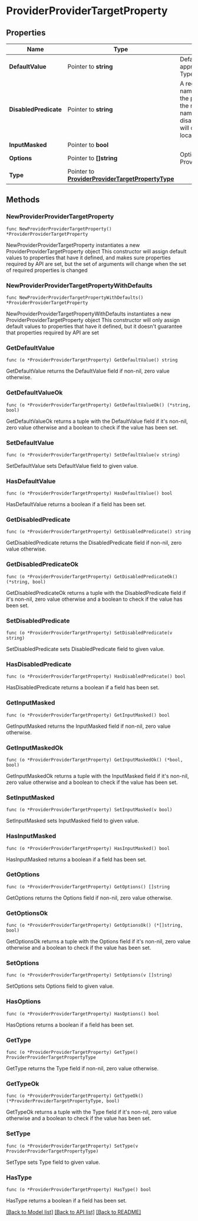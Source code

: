 # ProviderProviderTargetProperty

## Properties

Name | Type | Description | Notes
------------ | ------------- | ------------- | -------------
**DefaultValue** | Pointer to **string** | DefaultValue is converted into the appropriate type based on the Type | [optional] 
**DisabledPredicate** | Pointer to **string** | A regex string matched with the name of the target to determine if the property should be disabled If the regex matches the target name, the property will be disabled E.g. \&quot;^local$\&quot; will disable the property for the local target | [optional] 
**InputMasked** | Pointer to **bool** |  | [optional] 
**Options** | Pointer to **[]string** | Options is only used if the Type is ProviderTargetPropertyTypeOption | [optional] 
**Type** | Pointer to [**ProviderProviderTargetPropertyType**](ProviderProviderTargetPropertyType.md) |  | [optional] 

## Methods

### NewProviderProviderTargetProperty

`func NewProviderProviderTargetProperty() *ProviderProviderTargetProperty`

NewProviderProviderTargetProperty instantiates a new ProviderProviderTargetProperty object
This constructor will assign default values to properties that have it defined,
and makes sure properties required by API are set, but the set of arguments
will change when the set of required properties is changed

### NewProviderProviderTargetPropertyWithDefaults

`func NewProviderProviderTargetPropertyWithDefaults() *ProviderProviderTargetProperty`

NewProviderProviderTargetPropertyWithDefaults instantiates a new ProviderProviderTargetProperty object
This constructor will only assign default values to properties that have it defined,
but it doesn't guarantee that properties required by API are set

### GetDefaultValue

`func (o *ProviderProviderTargetProperty) GetDefaultValue() string`

GetDefaultValue returns the DefaultValue field if non-nil, zero value otherwise.

### GetDefaultValueOk

`func (o *ProviderProviderTargetProperty) GetDefaultValueOk() (*string, bool)`

GetDefaultValueOk returns a tuple with the DefaultValue field if it's non-nil, zero value otherwise
and a boolean to check if the value has been set.

### SetDefaultValue

`func (o *ProviderProviderTargetProperty) SetDefaultValue(v string)`

SetDefaultValue sets DefaultValue field to given value.

### HasDefaultValue

`func (o *ProviderProviderTargetProperty) HasDefaultValue() bool`

HasDefaultValue returns a boolean if a field has been set.

### GetDisabledPredicate

`func (o *ProviderProviderTargetProperty) GetDisabledPredicate() string`

GetDisabledPredicate returns the DisabledPredicate field if non-nil, zero value otherwise.

### GetDisabledPredicateOk

`func (o *ProviderProviderTargetProperty) GetDisabledPredicateOk() (*string, bool)`

GetDisabledPredicateOk returns a tuple with the DisabledPredicate field if it's non-nil, zero value otherwise
and a boolean to check if the value has been set.

### SetDisabledPredicate

`func (o *ProviderProviderTargetProperty) SetDisabledPredicate(v string)`

SetDisabledPredicate sets DisabledPredicate field to given value.

### HasDisabledPredicate

`func (o *ProviderProviderTargetProperty) HasDisabledPredicate() bool`

HasDisabledPredicate returns a boolean if a field has been set.

### GetInputMasked

`func (o *ProviderProviderTargetProperty) GetInputMasked() bool`

GetInputMasked returns the InputMasked field if non-nil, zero value otherwise.

### GetInputMaskedOk

`func (o *ProviderProviderTargetProperty) GetInputMaskedOk() (*bool, bool)`

GetInputMaskedOk returns a tuple with the InputMasked field if it's non-nil, zero value otherwise
and a boolean to check if the value has been set.

### SetInputMasked

`func (o *ProviderProviderTargetProperty) SetInputMasked(v bool)`

SetInputMasked sets InputMasked field to given value.

### HasInputMasked

`func (o *ProviderProviderTargetProperty) HasInputMasked() bool`

HasInputMasked returns a boolean if a field has been set.

### GetOptions

`func (o *ProviderProviderTargetProperty) GetOptions() []string`

GetOptions returns the Options field if non-nil, zero value otherwise.

### GetOptionsOk

`func (o *ProviderProviderTargetProperty) GetOptionsOk() (*[]string, bool)`

GetOptionsOk returns a tuple with the Options field if it's non-nil, zero value otherwise
and a boolean to check if the value has been set.

### SetOptions

`func (o *ProviderProviderTargetProperty) SetOptions(v []string)`

SetOptions sets Options field to given value.

### HasOptions

`func (o *ProviderProviderTargetProperty) HasOptions() bool`

HasOptions returns a boolean if a field has been set.

### GetType

`func (o *ProviderProviderTargetProperty) GetType() ProviderProviderTargetPropertyType`

GetType returns the Type field if non-nil, zero value otherwise.

### GetTypeOk

`func (o *ProviderProviderTargetProperty) GetTypeOk() (*ProviderProviderTargetPropertyType, bool)`

GetTypeOk returns a tuple with the Type field if it's non-nil, zero value otherwise
and a boolean to check if the value has been set.

### SetType

`func (o *ProviderProviderTargetProperty) SetType(v ProviderProviderTargetPropertyType)`

SetType sets Type field to given value.

### HasType

`func (o *ProviderProviderTargetProperty) HasType() bool`

HasType returns a boolean if a field has been set.


[[Back to Model list]](../README.md#documentation-for-models) [[Back to API list]](../README.md#documentation-for-api-endpoints) [[Back to README]](../README.md)


